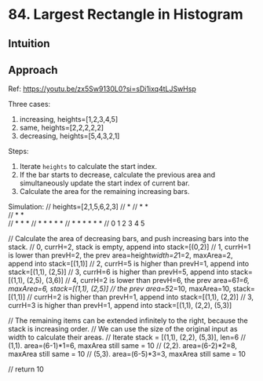 # 84. Largest Rectangle in Histogram

## Intuition

## Approach
Ref: https://youtu.be/zx5Sw9130L0?si=sDi1ixq4tLJSwHsp

Three cases:
1. increasing, heights=[1,2,3,4,5]
2. same, heights=[2,2,2,2,2]
3. decreasing, heights=[5,4,3,2,1]

Steps:
1. Iterate `heights` to calculate the start index.
2. If the bar starts to decrease, calculate the previous area and simultaneously update the start index of current bar.
3. Calculate the area for the remaining increasing bars.

Simulation:
// heights=[2,1,5,6,2,3]
//       *
//     * *    
//     * *    
//     * *   *
// *   * * * *
// * * * * * *
// 0 1 2 3 4 5

// Calculate the area of decreasing bars, and push increasing bars into the stack.
// 0, currH=2, stack is empty, append into stack=[(0,2)]
// 1, currH=1 is lower than prevH=2, the prev area=height*width=2*1=2, maxArea=2, append into stack=[(1,1)]
// 2, currH=5 is higher than prevH=1, append into stack=[(1,1), (2,5)]
// 3, currH=6 is higher than prevH=5, append into stack=[(1,1), (2,5), (3,6)]
// 4, currH=2 is lower than prevH=6, the prev area=6*1=6, maxArea=6, stack=[(1,1), (2,5)]
//                                   the prev area=5*2=10, maxArea=10, stack=[(1,1)]
//    currH=2 is higher than prevH=1, append into stack=[(1,1), (2,2)]
// 3, currH=3 is higher than prevH=1, append into stack=[(1,1), (2,2), (5,3)]

// The remaining items can be extended infinitely to the right, because the stack is increasing order.
// We can use the size of the original input as width to calculate their areas.
// Iterate stack = [(1,1), (2,2), (5,3)], len=6
// (1,1). area=(6-1)*1=6, maxArea still same = 10
// (2,2). area=(6-2)*2=8, maxArea still same = 10
// (5,3). area=(6-5)*3=3, maxArea still same = 10

// return 10
